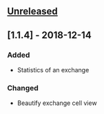 ## [Unreleased]

## [1.1.4] - 2018-12-14
### Added
- Statistics of an exchange

### Changed
- Beautify exchange cell view

[Unreleased]: https://github.com/nicolasguillen/redditgifts/compare/master...master
